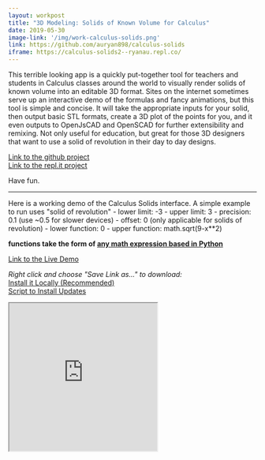 ```yaml
---
layout: workpost
title: "3D Modeling: Solids of Known Volume for Calculus"
date: 2019-05-30
image-link: '/img/work-calculus-solids.png'
link: https://github.com/auryan898/calculus-solids
iframe: https://calculus-solids2--ryanau.repl.co/
---
```


This terrible looking app is a quickly put-together tool for teachers and students in Calculus classes around the world to visually render solids of known volume into an editable 3D format.  Sites on the internet sometimes serve up an interactive demo of the formulas and fancy animations, but this tool is simple and concise.  It will take the appropriate inputs for your solid, then output basic STL formats, create a 3D plot of the points for you, and it even outputs to OpenJsCAD and OpenSCAD for further extensibility and remixing.  Not only useful for education, but great for those 3D designers that want to use a solid of revolution in their day to day designs.

[Link to the github project](https://github.com/auryan898/calculus-solids)  
[Link to the repl.it project](https://repl.it/@RyanAu/Calculus-Solids2)  

Have fun.


<hr>
Here is a working demo of the Calculus Solids interface.  
A simple example to run uses "solid of revolution"
- lower limit: -3
- upper limit: 3
- precision: 0.1 (use ~0.5 for slower devices)
- offset: 0 (only applicable for solids of revolution)
- lower function: 0
- upper function: math.sqrt(9-x**2)

**functions take the form of [any math expression based in Python](https://en.wikibooks.org/wiki/Python_Programming/Basic_Math)**

[Link to the Live Demo](https://calculus-solids2--ryanau.repl.co/)  

*Right click and choose "Save Link as..." to download:*    
<a target="_blank" href="https://raw.githubusercontent.com/auryan898/calculus-solids/master/runserver.py" download="Calculus Solids.py">Install it Locally (Recommended)</a>  
<a target="_blank" href="https://raw.githubusercontent.com/auryan898/calculus-solids/master/updateserver.py" download="Calculus Solids (Upgrade).py">Script to Install Updates</a>

<iframe src="https://calculus-solids2--ryanau.repl.co/"></iframe>




<style>
section {
    float:left;
}
iframe {
    width:inherit;
    height:300px;
    overflow-y: scroll;
}
</style>

